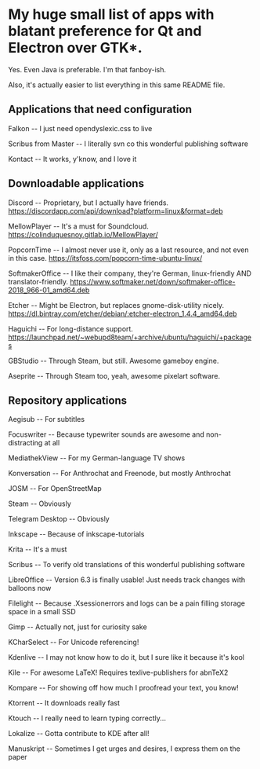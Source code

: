 # My huge small list of apps with blatant preference for Qt and Electron over GTK*.
Yes. Even Java is preferable. I'm that fanboy-ish.

Also, it's actually easier to list everything in this same README file.

## Applications that need configuration

Falkon -- I just need opendyslexic.css to live

Scribus from Master -- I literally svn co this wonderful publishing software

Kontact -- It works, y'know, and I love it

## Downloadable applications

Discord -- Proprietary, but I actually have friends. https://discordapp.com/api/download?platform=linux&format=deb

MellowPlayer -- It's a must for Soundcloud. https://colinduquesnoy.gitlab.io/MellowPlayer/

PopcornTime -- I almost never use it, only as a last resource, and not even in this case. https://itsfoss.com/popcorn-time-ubuntu-linux/

SoftmakerOffice -- I like their company, they're German, linux-friendly AND translator-friendly. https://www.softmaker.net/down/softmaker-office-2018_966-01_amd64.deb

Etcher -- Might be Electron, but replaces gnome-disk-utility nicely. https://dl.bintray.com/etcher/debian/:etcher-electron_1.4.4_amd64.deb

Haguichi -- For long-distance support. https://launchpad.net/~webupd8team/+archive/ubuntu/haguichi/+packages

GBStudio -- Through Steam, but still. Awesome gameboy engine.

Aseprite -- Through Steam too, yeah, awesome pixelart software.

## Repository applications

Aegisub -- For subtitles

Focuswriter -- Because typewriter sounds are awesome and non-distracting at all

MediathekView -- For my German-language TV shows

Konversation -- For Anthrochat and Freenode, but mostly Anthrochat

JOSM -- For OpenStreetMap

Steam -- Obviously

Telegram Desktop -- Obviously

Inkscape -- Because of inkscape-tutorials

Krita -- It's a must

Scribus -- To verify old translations of this wonderful publishing software

LibreOffice -- Version 6.3 is finally usable! Just needs track changes with balloons now

Filelight -- Because .Xsessionerrors and logs can be a pain filling storage space in a small SSD

Gimp -- Actually not, just for curiosity sake

KCharSelect -- For Unicode referencing!

Kdenlive -- I may not know how to do it, but I sure like it because it's kool

Kile -- For awesome LaTeX! Requires texlive-publishers for abnTeX2

Kompare -- For showing off how much I proofread your text, you know!

Ktorrent -- It downloads really fast

Ktouch -- I really need to learn typing correctly...

Lokalize -- Gotta contribute to KDE after all!

Manuskript -- Sometimes I get urges and desires, I express them on the paper



